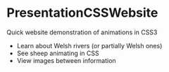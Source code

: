 # PresentationCSSWebsite
Quick website demonstration of animations in CSS3

- Learn about Welsh rivers (or partially Welsh ones)
- See sheep animating in CSS
- View images between information
